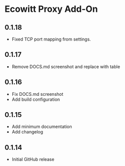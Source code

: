 <!-- https://developers.home-assistant.io/docs/add-ons/presentation#keeping-a-changelog -->
# Ecowitt Proxy Add-On

## 0.1.18

- Fixed TCP port mapping from settings.

## 0.1.17

- Remove DOCS.md screenshot and replace with table

## 0.1.16

- Fix DOCS.md screenshot
- Add build configuration

## 0.1.15

- Add minimum documentation
- Add changelog

## 0.1.14

- Initial GitHub release